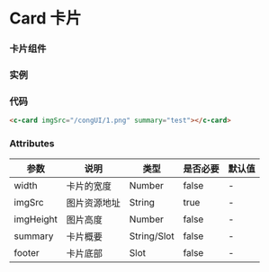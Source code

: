 # Card 卡片
### 卡片组件

### 实例
### 
<c-card imgSrc="/congUI/1.png" summary="test"></c-card>

### 代码
```html
<c-card imgSrc="/congUI/1.png" summary="test"></c-card>
```

### Attributes
 | 参数 | 说明 | 类型 | 是否必要 | 默认值 |
 | ---  | ---  | --  |   ----   | ----  |
 | width | 卡片的宽度 | Number | false | - |
 | imgSrc |图片资源地址 | String | true | - |
 | imgHeight | 图片高度 | Number | false | - |
 | summary | 卡片概要 | String/Slot | false | - |
 | footer | 卡片底部 | Slot | false | - |